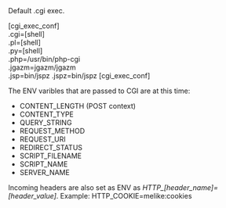 <html>
<body>
Default .cgi exec.<p/>

[cgi_exec_conf]<br/>
.cgi=[shell]<br/>
.pl=[shell]<br/>
.py=[shell]<br/>
.php=/usr/bin/php-cgi<br/>
.jgazm=jgazm/jgazm<br/>
.jsp=bin/jspz
.jspz=bin/jspz
[cgi_exec_conf]<br/>


The ENV varibles that are passed to CGI are at this time:

<ul>
<li>CONTENT_LENGTH (POST context)</li>
<li>CONTENT_TYPE</li>
<li>QUERY_STRING</li>
<li>REQUEST_METHOD</li>
<li>REQUEST_URI</li>
<li>REDIRECT_STATUS</li>
<li>SCRIPT_FILENAME</li>
<li>SCRIPT_NAME</li>
<li>SERVER_NAME</li>
</ul>

Incoming headers are also set as ENV as <i>HTTP_[header_name]=[header_value]</i>.
Example: HTTP_COOKIE=melike:cookies

</body>
</html>
